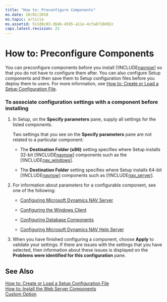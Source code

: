```yaml
---
title: "How to: Preconfigure Components"
ms.date: 10/01/2018
ms.topic: article
ms.assetid: 511d8c03-364b-4595-a11e-4cfa6710d92c
caps.latest.revision: 21
---
```

# How to: Preconfigure Components
You can preconfigure components before you install [!INCLUDE[navnow](includes/navnow_md.md)] so that you do not have to configure them after. You can also configure Setup components and then save them to Setup configuration files before you deploy them to users. For more information, see [How to: Create or Load a Setup Configuration File](How-to--Create-or-Load-a-Setup-Configuration-File.md).  
  
### To associate configuration settings with a component before installing  
  
1.  In Setup, on the **Specify parameters** pane, supply all settings for the listed components.  
  
     Two settings that you see on the **Specify parameters** pane are not related to a particular component:  
  
    -   The **Destination Folder \(x86\)** setting specifies where Setup installs 32-bit [!INCLUDE[navnow](includes/navnow_md.md)] components such as the [!INCLUDE[nav_windows](includes/nav_windows_md.md)].  
  
    -   The **Destination Folder** setting specifies where Setup installs 64-bit [!INCLUDE[navnow](includes/navnow_md.md)] components such as [!INCLUDE[nav_server](includes/nav_server_md.md)].  
  
2.  For information about parameters for a configurable component, see one of the following:  
  
    -   [Configuring Microsoft Dynamics NAV Server](Configuring-Microsoft-Dynamics-NAV-Server.md)  
  
    -   [Configuring the Windows Client](Configuring-the-Windows-Client.md)  
  
    -   [Configuring Database Components](Configuring-Database-Components.md)  
  
    -   [Configuring Microsoft Dynamics NAV Help Server](Configuring-Microsoft-Dynamics-NAV-Help-Server.md)  
  
3.  When you have finished configuring a component, choose **Apply** to validate your settings. If there are issues with the settings that you have selected, then information about these issues is displayed on the **Problems were identified for this configuration** pane.  
  
## See Also  
 [How to: Create or Load a Setup Configuration File](How-to--Create-or-Load-a-Setup-Configuration-File.md)   
 [How to: Install the Web Server Components](How-to--Install-the-Web-Server-Components.md)   
 [Custom Option](Custom-Option.md)

